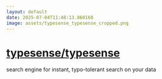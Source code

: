 ```yaml
---
layout: default
date: 2025-07-04T11:48:13.860168
image: assets/typesense_typesense_cropped.png
---
```


# [typesense/typesense](https://github.com/typesense/typesense)

search engine for instant, typo-tolerant search on your data

